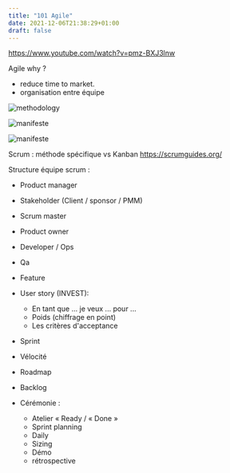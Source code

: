 ```yaml
---
title: "101 Agile"
date: 2021-12-06T21:38:29+01:00
draft: false
---
```

https://www.youtube.com/watch?v=pmz-BXJ3lnw


Agile why ?
- reduce time to market.
- organisation entre équipe 

![methodology](/images/101-agile/agilevs.PNG)

![manifeste](/images/101-agile/principe.PNG)

![manifeste](/images/101-agile/mvp.PNG)

Scrum : méthode spécifique vs Kanban
https://scrumguides.org/


Structure équipe scrum : 
- Product manager
- Stakeholder (Client / sponsor / PMM)
- Scrum master 
- Product owner
- Developer / Ops
- Qa

- Feature
- User story (INVEST): 
  - En tant que ... je veux ... pour ...
  - Poids (chiffrage en point)
  - Les critères d'acceptance
  
- Sprint 

- Vélocité 

- Roadmap

- Backlog

- Cérémonie : 
  - Atelier « Ready / « Done »
  - Sprint planning
  - Daily
  - Sizing
  - Démo
  - rétrospective




